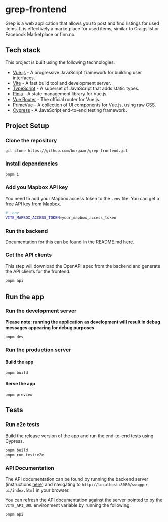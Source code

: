 # grep-frontend

Grep is a web application that allows you to post and find listings for used items.
It is effectively a marketplace for used items, similar to Craigslist or Facebook Marketplace or finn.no.

## Tech stack

This project is built using the following technologies:

- [Vue.js](https://vuejs.org/) - A progressive JavaScript framework for building user interfaces.
- [Vite](https://vitejs.dev/) - A fast build tool and development server.
- [TypeScript](https://www.typescriptlang.org/) - A superset of JavaScript that adds static types.
- [Pinia](https://pinia.vuejs.org/) - A state management library for Vue.js.
- [Vue Router](https://router.vuejs.org/) - The official router for Vue.js.
- [PrimeVue](https://www.primefaces.org/primevue/) - A collection of UI components for Vue.js, using raw CSS.
- [Cypress](https://www.cypress.io/) - A JavaScript end-to-end testing framework.

## Project Setup

### Clone the repository

```
git clone https://github.com/borgaar/grep-frontend.git
```

### Install dependencies

```sh
pnpm i
```

### Add you Mapbox API key

You need to add your Mapbox access token to the `.env` file. You can get a free API key from [Mapbox](https://www.mapbox.com/).

```sh
# .env
VITE_MAPBOX_ACCESS_TOKEN=your_mapbox_access_token
```

### Run the backend

Documentation for this can be found in the README.md [here](https://github.com/borgaar/grep-backend/blob/master/README.md).

### Get the API clients

This step will download the OpenAPI spec from the backend and generate the API clients for the frontend.

```sh
pnpm api
```

## Run the app

### Run the development server

**Please note: running the application as development will result in debug messages appearing for debug purposes**

```sh
pnpm dev
```

### Run the production server

#### Build the app

```
pnpm build
```

#### Serve the app

```
pnpm preview
```

## Tests

### Run e2e tests

Build the release version of the app and run the end-to-end tests using Cypress.

```sh
pnpm build
pnpm run test:e2e
```

### API Documentation

The API documentation can be found by running the backend server (instructions [here](https://github.com/borgaar/grep-backend/blob/master/README.md)) and navigating to `http://localhost:8080/swagger-ui/index.html` in your browser.

You can refresh the API documentation against the server pointed to by the `VITE_API_URL` environment variable by running the following:

```sh
pnpm api
```

